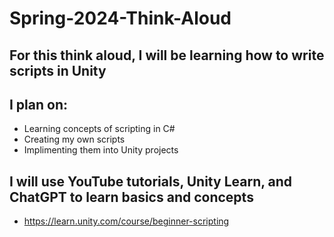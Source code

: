 # Spring-2024-Think-Aloud

## For this think aloud, I will be learning how to write scripts in Unity

## I plan on:
- Learning concepts of scripting in C#
- Creating my own scripts
- Implimenting them into Unity projects

## I will use YouTube tutorials, Unity Learn, and ChatGPT to learn basics and concepts
- https://learn.unity.com/course/beginner-scripting

